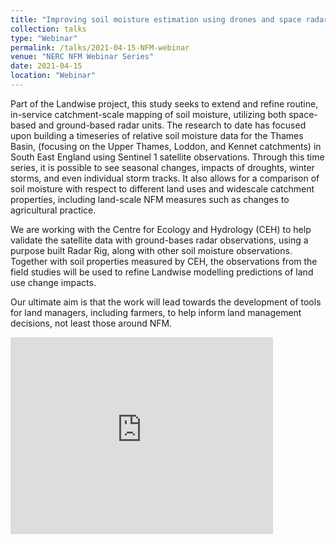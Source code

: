 ```yaml
---
title: "Improving soil moisture estimation using drones and space radar"
collection: talks
type: "Webinar"
permalink: /talks/2021-04-15-NFM-webinar
venue: "NERC NFM Webinar Series"
date: 2021-04-15
location: "Webinar"
---
```


Part of the Landwise project, this study seeks to extend and refine routine, in-service catchment-scale mapping of soil moisture, utilizing both space-based and ground-based radar units. The research to date has focused upon building a timeseries of relative soil moisture data for the Thames Basin, (focusing on the Upper Thames, Loddon, and Kennet catchments) in South East England using Sentinel 1 satellite observations.  Through this time series, it is possible to see seasonal changes, impacts of droughts, winter storms, and even individual storm tracks. It also allows for a comparison of soil moisture with respect to different land uses and widescale catchment properties, including land-scale NFM measures such as changes to agricultural practice.

We are working with the Centre for Ecology and Hydrology (CEH) to help validate the satellite data with ground-bases radar observations, using a purpose built Radar Rig, along with other soil moisture observations. Together with soil properties measured by CEH, the observations from the field studies will be used to refine Landwise modelling predictions of land use change impacts.

Our ultimate aim is that the work will lead towards the development of tools for land managers, including farmers, to help inform land management decisions, not least those around NFM.

<iframe width="420" height="315" src="https://www.youtube.com/embed/sZu6k8W_CCw" frameborder="0" allowfullscreen></iframe>
